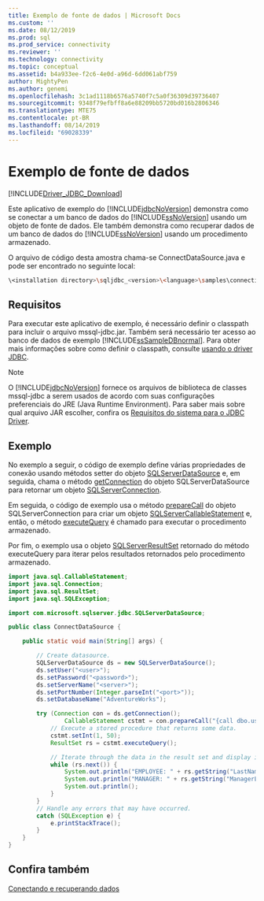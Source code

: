 ```yaml
---
title: Exemplo de fonte de dados | Microsoft Docs
ms.custom: ''
ms.date: 08/12/2019
ms.prod: sql
ms.prod_service: connectivity
ms.reviewer: ''
ms.technology: connectivity
ms.topic: conceptual
ms.assetid: b4a933ee-f2c6-4e0d-a96d-6dd061abf759
author: MightyPen
ms.author: genemi
ms.openlocfilehash: 3c1ad1118b6576a5740f7c5a0f36309d39736407
ms.sourcegitcommit: 9348f79efbff8a6e88209bb5720bd016b2806346
ms.translationtype: MTE75
ms.contentlocale: pt-BR
ms.lasthandoff: 08/14/2019
ms.locfileid: "69028339"
---
```

# <a name="data-source-sample"></a>Exemplo de fonte de dados

[!INCLUDE[Driver_JDBC_Download](../../../includes/driver_jdbc_download.md)]

Este aplicativo de exemplo do [!INCLUDE[jdbcNoVersion](../../../includes/jdbcnoversion_md.md)] demonstra como se conectar a um banco de dados do [!INCLUDE[ssNoVersion](../../../includes/ssnoversion-md.md)] usando um objeto de fonte de dados. Ele também demonstra como recuperar dados de um banco de dados do [!INCLUDE[ssNoVersion](../../../includes/ssnoversion-md.md)] usando um procedimento armazenado.

O arquivo de código desta amostra chama-se ConnectDataSource.java e pode ser encontrado no seguinte local:

```bash
\<installation directory>\sqljdbc_<version>\<language>\samples\connections
```

## <a name="requirements"></a>Requisitos

Para executar este aplicativo de exemplo, é necessário definir o classpath para incluir o arquivo mssql-jdbc.jar. Também será necessário ter acesso ao banco de dados de exemplo [!INCLUDE[ssSampleDBnormal](../../../includes/sssampledbnormal_md.md)]. Para obter mais informações sobre como definir o classpath, consulte [usando o driver JDBC](../../../connect/jdbc/using-the-jdbc-driver.md).

> [!NOTE]  
> O [!INCLUDE[jdbcNoVersion](../../../includes/jdbcnoversion_md.md)] fornece os arquivos de biblioteca de classes mssql-jdbc a serem usados de acordo com suas configurações preferenciais do JRE (Java Runtime Environment). Para saber mais sobre qual arquivo JAR escolher, confira os [Requisitos do sistema para o JDBC Driver](../../../connect/jdbc/system-requirements-for-the-jdbc-driver.md).

## <a name="example"></a>Exemplo

No exemplo a seguir, o código de exemplo define várias propriedades de conexão usando métodos setter do objeto [SQLServerDataSource](../../../connect/jdbc/reference/sqlserverdatasource-class.md) e, em seguida, chama o método [getConnection](../../../connect/jdbc/reference/getconnection-method-sqlserverdatasource.md) do objeto SQLServerDataSource para retornar um objeto [SQLServerConnection](../../../connect/jdbc/reference/sqlserverconnection-class.md).

Em seguida, o código de exemplo usa o método [prepareCall](../../../connect/jdbc/reference/preparecall-method-sqlserverconnection.md) do objeto SQLServerConnection para criar um objeto [SQLServerCallableStatement](../../../connect/jdbc/reference/sqlservercallablestatement-class.md) e, então, o método [executeQuery](../../../connect/jdbc/reference/executequery-method-sqlserverpreparedstatement.md) é chamado para executar o procedimento armazenado.

Por fim, o exemplo usa o objeto [SQLServerResultSet](../../../connect/jdbc/reference/sqlserverresultset-class.md) retornado do método executeQuery para iterar pelos resultados retornados pelo procedimento armazenado.

```java
import java.sql.CallableStatement;
import java.sql.Connection;
import java.sql.ResultSet;
import java.sql.SQLException;

import com.microsoft.sqlserver.jdbc.SQLServerDataSource;

public class ConnectDataSource {

    public static void main(String[] args) {

        // Create datasource.
        SQLServerDataSource ds = new SQLServerDataSource();
        ds.setUser("<user>");
        ds.setPassword("<password>");
        ds.setServerName("<server>");
        ds.setPortNumber(Integer.parseInt("<port>"));
        ds.setDatabaseName("AdventureWorks");

        try (Connection con = ds.getConnection();
                CallableStatement cstmt = con.prepareCall("{call dbo.uspGetEmployeeManagers(?)}");) {
            // Execute a stored procedure that returns some data.
            cstmt.setInt(1, 50);
            ResultSet rs = cstmt.executeQuery();

            // Iterate through the data in the result set and display it.
            while (rs.next()) {
                System.out.println("EMPLOYEE: " + rs.getString("LastName") + ", " + rs.getString("FirstName"));
                System.out.println("MANAGER: " + rs.getString("ManagerLastName") + ", " + rs.getString("ManagerFirstName"));
                System.out.println();
            }
        }
        // Handle any errors that may have occurred.
        catch (SQLException e) {
            e.printStackTrace();
        }
    }
}
```

## <a name="see-also"></a>Confira também

[Conectando e recuperando dados](../../../connect/jdbc/code-samples/connecting-and-retrieving-data.md)

